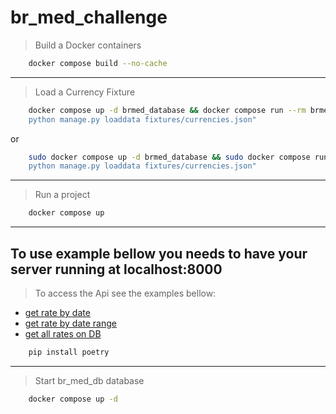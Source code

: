 # br_med_challenge

> Build a Docker containers

```bash
    docker compose build --no-cache
```

---

> Load a Currency Fixture

```bash
    docker compose up -d brmed_database && docker compose run --rm brmed_api bash -c "
    python manage.py loaddata fixtures/currencies.json"
```

or

```bash
    sudo docker compose up -d brmed_database && sudo docker compose run --rm brmed_api bash -c "
    python manage.py loaddata fixtures/currencies.json"
```

---

> Run a project

```bash
    docker compose up
```

---
## To use example bellow you needs to have your server running at localhost:8000
> To access the Api see the examples bellow:
- [get rate by date](http://127.0.0.1:8000/rates/?date=2023-03-18)
- [get rate by date range](http://127.0.0.1:8000/rates/?date=2023-03-18&until_date=2023-03-23)
- [get all rates on DB](http://127.0.0.1:8000/rates)
```bash
    pip install poetry
```

---

> Start br_med_db database

```bash
    docker compose up -d
```
